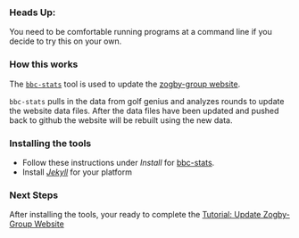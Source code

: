 ### Heads Up:
You need to be comfortable running programs at a command line if you decide to try this on your own.

### How this works
The [`bbc-stats`](https://github.com/cswelton/bbc-stats) tool is used to update the [zogby-group website](https://cswelton.github.io/zogby_group).

`bbc-stats` pulls in the data from golf genius and analyzes rounds to update the website data
files. After the data files have been updated and pushed back to github the website will be
rebuilt using the new data.

### Installing the tools

- Follow these instructions under *Install* for [bbc-stats](https://github.com/cswelton/bbc-stats).
- Install [*Jekyll*](https://jekyllrb.com/docs/installation/) for your platform

### Next Steps
After installing the tools, your ready to complete the [Tutorial: Update Zogby-Group Website](TUTORIAL.md)
